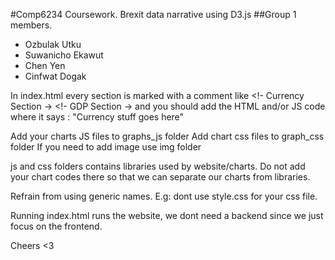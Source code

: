 #Comp6234 Coursework.
Brexit data narrative using D3.js
##Group 1 members.

+ Ozbulak Utku <uo1n15>
+ Suwanicho Ekawut <es1y15>
+ Chen Yen <ytc1g12>
+ Cinfwat Dogak <dzc1n15>

In index.html every section is marked with a comment like <!- Currency Section -> <!- GDP Section -> and you should add the HTML and/or JS code where it says : "Currency stuff goes here"

Add your charts JS files to graphs_js folder
Add chart css files to graph_css folder
If you need to add image use img folder

js and css folders contains libraries used by website/charts. Do not add your chart codes there so that we can separate our charts from libraries.

Refrain from using generic names. E.g: dont use style.css for your css file. 

Running index.html runs the website, we dont need a backend since we just focus on the frontend.


Cheers <3
